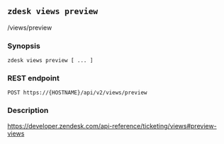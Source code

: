 ## `zdesk views preview`

/views/preview

### Synopsis

    zdesk views preview [ ... ]

### REST endpoint

    POST https://{HOSTNAME}/api/v2/views/preview

### Description

https://developer.zendesk.com/api-reference/ticketing/views#preview-views

